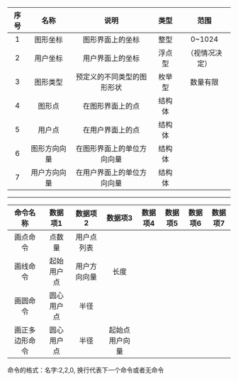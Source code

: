 |序号|名称|说明|类型|范围|
|:---:|:---:|:---:|:---:|:---:|
|1|图形坐标|图形界面上的坐标|整型|0~1024|
|2|用户坐标|用户界面上的坐标|浮点型|（视情况决定）|
|3|图形类型|预定义的不同类型的图形形状|枚举型|数量有限|
|4|图形点|在图形界面上的点|结构体||
|5|用户点|在用户界面上的点|结构体||
|6|图形方向向量|在图形界面上的单位方向向量|结构体||
|7|用户方向向量|在用户界面上的单位方向向量|结构体||
-------
|命令名称|数据项1|数据项2|数据项3|数据项4|数据项5|数据项6|数据项7|
|:---:|:---:|:---:|:---:|:---:|:---:|:---:|:---:|
|画点命令|点数量|用户点列表|
|画线命令|起始用户点|用户方向向量|长度||
|画圆命令|圆心用户点|半径|
|画正多边形命令|圆心用户点|半径|起始点用户向量|
命令的格式：名字:2,2,0,
换行代表下一个命令或者无命令